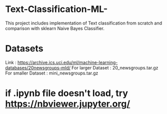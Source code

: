 # Text-Classification-ML-
 This project includes implementation of Text classification from scratch and comparison with sklearn Naive Bayes Classifier.

# Datasets
Link : https://archive.ics.uci.edu/ml/machine-learning-databases/20newsgroups-mld/
For larger Dataset : 20_newsgroups.tar.gz
For smaller Dataset : mini_newsgroups.tar.gz

# if .ipynb file doesn't load, try https://nbviewer.jupyter.org/
